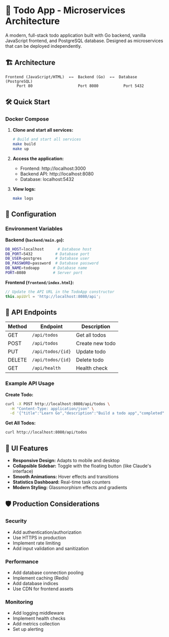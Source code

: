 # 📝 Todo App - Microservices Architecture

A modern, full-stack todo application built with Go backend, vanilla JavaScript frontend, and PostgreSQL database. Designed as microservices that can be deployed independently.

## 🏗️ Architecture

```
Frontend (JavaScript/HTML)  ←→  Backend (Go)  ←→  Database (PostgreSQL)
     Port 80                    Port 8080           Port 5432
```

## 🛠️ Quick Start

### Docker Compose 

1. **Clone and start all services:**
   ```bash
   # Build and start all services
   make build
   make up
   ```

2. **Access the application:**
   - Frontend: http://localhost:3000
   - Backend API: http://localhost:8080
   - Database: localhost:5432

3. **View logs:**
   ```bash
   make logs
   ```

## 🔧 Configuration

### Environment Variables

**Backend (`backend/main.go`):**
```bash
DB_HOST=localhost      # Database host
DB_PORT=5432          # Database port
DB_USER=postgres      # Database user
DB_PASSWORD=password  # Database password
DB_NAME=todoapp      # Database name
PORT=8080            # Server port
```

**Frontend (`frontend/index.html`):**
```javascript
// Update the API URL in the TodoApp constructor
this.apiUrl = 'http://localhost:8080/api';
```

## 📡 API Endpoints

| Method | Endpoint | Description |
|--------|----------|-------------|
| GET | `/api/todos` | Get all todos |
| POST | `/api/todos` | Create new todo |
| PUT | `/api/todos/{id}` | Update todo |
| DELETE | `/api/todos/{id}` | Delete todo |
| GET | `/api/health` | Health check |

### Example API Usage

**Create Todo:**
```bash
curl -X POST http://localhost:8080/api/todos \
  -H "Content-Type: application/json" \
  -d '{"title":"Learn Go","description":"Build a todo app","completed":false}'
```

**Get All Todos:**
```bash
curl http://localhost:8080/api/todos
```

## 🎨 UI Features

- **Responsive Design:** Adapts to mobile and desktop
- **Collapsible Sidebar:** Toggle with the floating button (like Claude's interface)
- **Smooth Animations:** Hover effects and transitions
- **Statistics Dashboard:** Real-time task counters
- **Modern Styling:** Glassmorphism effects and gradients

## 🛡️ Production Considerations

### Security
- Add authentication/authorization
- Use HTTPS in production
- Implement rate limiting
- Add input validation and sanitization

### Performance
- Add database connection pooling
- Implement caching (Redis)
- Add database indices
- Use CDN for frontend assets

### Monitoring
- Add logging middleware
- Implement health checks
- Add metrics collection
- Set up alerting
